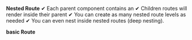 **Nested Route**
✔ Each parent component contains an <Outlet />
✔ Children routes will render inside their parent
✔ You can create as many nested route levels as needed
✔ You can even nest inside nested routes (deep nesting).

**basic Route**





